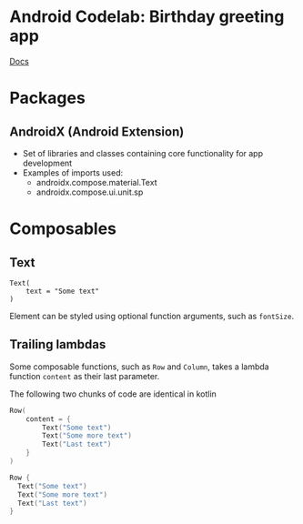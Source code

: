 # Android Codelab: Birthday greeting app
[Docs](https://developer.android.com/codelabs/basic-android-kotlin-compose-text-composables?continue=https%3A%2F%2Fdeveloper.android.com%2Fcourses%2Fpathways%2Fandroid-basics-compose-unit-1-pathway-3%23codelab-https%3A%2F%2Fdeveloper.android.com%2Fcodelabs%2Fbasic-android-kotlin-compose-text-composables#0)

# Packages
## AndroidX (Android Extension)
- Set of libraries and classes containing core functionality for app development
- Examples of imports used:
  - androidx.compose.material.Text
  - androidx.compose.ui.unit.sp

# Composables

## Text 

```
Text(
    text = "Some text"
)
```

Element can be styled using optional function arguments, such as `fontSize`.


## Trailing lambdas

Some composable functions, such as `Row` and `Column`, takes a lambda function `content` as their last parameter.

The following two chunks of code are identical in kotlin

```kotlin
Row(
    content = {
        Text("Some text")
        Text("Some more text")
        Text("Last text")
    }
)
```

```kotlin
Row {
  Text("Some text")
  Text("Some more text")
  Text("Last text")
}
```